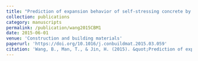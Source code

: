 ```yaml
---
title: "Prediction of expansion behavior of self-stressing concrete by artificial neural networks and fuzzy inference systems"
collection: publications
category: manuscripts
permalink: /publication/wang2015CBM1
date: 2015-06-01
venue: 'Construction and building materials'
paperurl: 'https://doi.org/10.1016/j.conbuildmat.2015.03.059'
citation: 'Wang, B., Man, T., & Jin, H. (2015). &quot;Prediction of expansion behavior of self-stressing concrete by artificial neural networks and fuzzy inference systems.&quot; <i>Construction and Building Materials</i>. 84, 184-191.'
---
```

